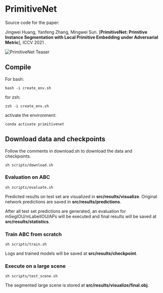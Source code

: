 # PrimitiveNet

Source code for the paper:

Jingwei Huang, Yanfeng Zhang, Mingwei Sun. [**PrimitiveNet: Primitive Instance Segmentation with Local Primitive Embedding under Adversarial Metric**], ICCV 2021 .

![PrimitiveNet Teaser](https://github.com/hjwdzh/PrimitiveNet/raw/main/resource/teaser.jpg)

## Compile
For bash:
```
bash -i create_env.sh
```
for zsh:
```
zsh -i create_env.sh
```
activate the environment:
```
conda activate primitivenet
```

## Download data and checkpoints
Follow the comments in download.sh to download the data and checkpoints.
```
sh scripts/download.sh
```

### Evaluation on ABC
```
sh scripts/evaluate.sh
```
Predicted results on test set are visualized in **src/results/visualize**.
Original network predictions are saved in **src/results/predictions**.

After all test set predictions are generated, an evaluation for mSegIOU/mLabelIOU/APs will be executed and final results will be saved at **src/results/statistics**.

### Train ABC from scratch
```
sh scripts/train.sh
```
Logs and trained models will be saved at **src/results/checkpoint**.

### Execute on a large scene
```
sh scripts/test_scene.sh
```
The segmented large scene is stored at **src/results/visualize/final.obj**.
